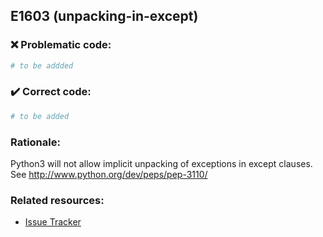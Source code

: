 ## E1603 (unpacking-in-except)

### :x: Problematic code:

```python
# to be addded
```

### :heavy_check_mark: Correct code:

```python
# to be added
```

### Rationale:

Python3 will not allow implicit unpacking of exceptions in except clauses.
See http://www.python.org/dev/peps/pep-3110/

### Related resources:

- [Issue Tracker](https://github.com/PyCQA/pylint/issues?q=is%3Aissue+%22unpacking-in-except%22+OR+%22E1603%22)
